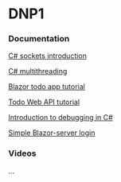 ﻿# DNP1

### Documentation
[C# sockets introduction](./Tutorials/CsharpSockets/Page.html)

[C# multithreading](./Tutorials/CsharpThreads/Page.html)

[Blazor todo app tutorial](./Tutorials/BlazorTodoTutorialPart1/Page.html)

[Todo Web API tutorial](./Tutorials/BlazorTodoTutorialPart2/Page.html)

[Introduction to debugging in C#](./Tutorials/CsharpDebugging/Page.html)

[Simple Blazor-server login](./Tutorials/BlazorLogin/Page.html)

### Videos
...